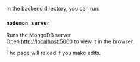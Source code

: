 In the backend directory, you can run:

### `nodemon server`

Runs the MongoDB server.<br />
Open [http://localhost:5000](http://localhost:5000) to view it in the browser.

The page will reload if you make edits.